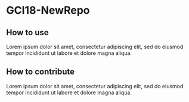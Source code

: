 # GCI18-NewRepo

## How to use
Lorem ipsum dolor sit amet, consectetur adipiscing elit, sed do eiusmod tempor incididunt ut labore et dolore magna aliqua.

## How to contribute
Lorem ipsum dolor sit amet, consectetur adipiscing elit, sed do eiusmod tempor incididunt ut labore et dolore magna aliqua.
